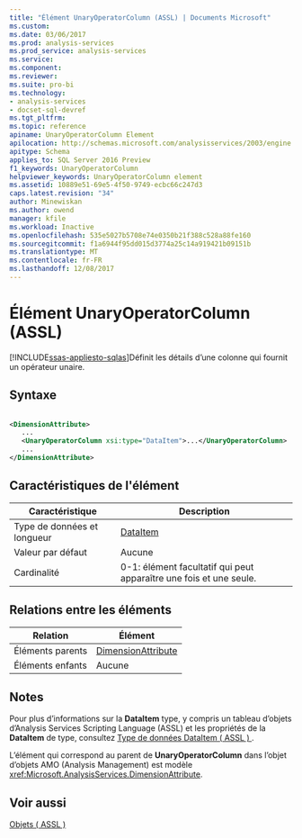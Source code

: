 ```yaml
---
title: "Élément UnaryOperatorColumn (ASSL) | Documents Microsoft"
ms.custom: 
ms.date: 03/06/2017
ms.prod: analysis-services
ms.prod_service: analysis-services
ms.service: 
ms.component: 
ms.reviewer: 
ms.suite: pro-bi
ms.technology:
- analysis-services
- docset-sql-devref
ms.tgt_pltfrm: 
ms.topic: reference
apiname: UnaryOperatorColumn Element
apilocation: http://schemas.microsoft.com/analysisservices/2003/engine
apitype: Schema
applies_to: SQL Server 2016 Preview
f1_keywords: UnaryOperatorColumn
helpviewer_keywords: UnaryOperatorColumn element
ms.assetid: 10889e51-69e5-4f50-9749-ecbc66c247d3
caps.latest.revision: "34"
author: Minewiskan
ms.author: owend
manager: kfile
ms.workload: Inactive
ms.openlocfilehash: 535e5027b5708e74e0350b21f388c528a88fe160
ms.sourcegitcommit: f1a6944f95dd015d3774a25c14a919421b09151b
ms.translationtype: MT
ms.contentlocale: fr-FR
ms.lasthandoff: 12/08/2017
---
```

# <a name="unaryoperatorcolumn-element-assl"></a>Élément UnaryOperatorColumn (ASSL)
[!INCLUDE[ssas-appliesto-sqlas](../../../includes/ssas-appliesto-sqlas.md)]Définit les détails d’une colonne qui fournit un opérateur unaire.  
  
## <a name="syntax"></a>Syntaxe  
  
```xml  
  
<DimensionAttribute>  
   ...  
   <UnaryOperatorColumn xsi:type="DataItem">...</UnaryOperatorColumn>  
   ...  
</DimensionAttribute>  
```  
  
## <a name="element-characteristics"></a>Caractéristiques de l'élément  
  
|Caractéristique|Description|  
|--------------------|-----------------|  
|Type de données et longueur|[DataItem](../../../analysis-services/scripting/data-type/dataitem-data-type-assl.md)|  
|Valeur par défaut|Aucune|  
|Cardinalité|0-1: élément facultatif qui peut apparaître une fois et une seule.|  
  
## <a name="element-relationships"></a>Relations entre les éléments  
  
|Relation|Élément|  
|------------------|-------------|  
|Éléments parents|[DimensionAttribute](../../../analysis-services/scripting/data-type/dimensionattribute-data-type-assl.md)|  
|Éléments enfants|Aucune|  
  
## <a name="remarks"></a>Notes  
 Pour plus d’informations sur la **DataItem** type, y compris un tableau d’objets d’Analysis Services Scripting Language (ASSL) et les propriétés de la **DataItem** de type, consultez [Type de données DataItem &#40; ASSL &#41; ](../../../analysis-services/scripting/data-type/dataitem-data-type-assl.md).  
  
 L’élément qui correspond au parent de **UnaryOperatorColumn** dans l’objet d’objets AMO (Analysis Management) est modèle <xref:Microsoft.AnalysisServices.DimensionAttribute>.  
  
## <a name="see-also"></a>Voir aussi  
 [Objets &#40; ASSL &#41;](../../../analysis-services/scripting/objects/objects-assl.md)  
  
  
